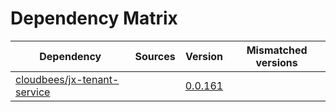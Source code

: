 # Dependency Matrix

Dependency | Sources | Version | Mismatched versions
---------- | ------- | ------- | -------------------
[cloudbees/jx-tenant-service](https://github.com/cloudbees/jx-tenant-service) |  | [0.0.161](https://github.com/cloudbees/jx-tenant-service/releases/tag/v0.0.161) | 
